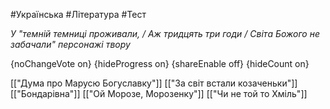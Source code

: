 #Українська #Література #Тест

*У "темній темниці проживали, / Аж тридцять три годи / Світа Божого не забачали" персонажі твору*

{noChangeVote on}
{hideProgress on}
{shareEnable off}
{hideCount on}

[["Дума про Марусю Богуславку"]]
[["За світ встали козаченьки"]]
[["Бондарівна"]]
[["Ой Морозе, Морозенку"]]
[["Чи не той то Хміль"]]
